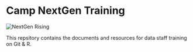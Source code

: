# Camp NextGen Training

![NextGen Rising](https://upload.wikimedia.org/wikipedia/en/thumb/2/20/Nextgenamericalogo.svg/1200px-Nextgenamericalogo.svg.png)

This repsitory contains the documents and resources for data staff training on Git & R. 


